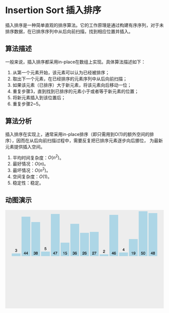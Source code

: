 # Insertion Sort 插入排序
插入排序是一种简单直观的排序算法。它的工作原理是通过构建有序序列，对于未排序数据，在已排序序列中从后向前扫描，找到相应位置并插入。

## 算法描述
一般来说，插入排序都采用in-place在数组上实现。具体算法描述如下：
1. 从第一个元素开始，该元素可以认为已经被排序；
2. 取出下一个元素，在已经排序的元素序列中从后向前扫描；
3. 如果该元素（已排序）大于新元素，将该元素向后移动一位；
4. 重复步骤3，直到找到已排序的元素小于或者等于新元素的位置；
5. 将新元素插入到该位置后；
6. 重复步骤2~5。

## 算法分析
插入排序在实现上，通常采用in-place排序（即只需用到O(1)的额外空间的排序），因而在从后向前扫描过程中，需要反复把已排序元素逐步向后挪位，
为最新元素提供插入空间。
1. 平均时间复杂度：$O(n^2)$。
2. 最好情况：$O(n)$。
3. 最坏情况：$O(n^2)$。
4. 空间复杂度：$O(1)$。
5. 稳定性：稳定。

## 动图演示
![](https://github.com/pchen12567/picture_store/blob/master/Algorithm/insertionSort_01.gif?raw=true)
